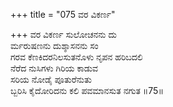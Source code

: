 +++
title = "075 ವರ ವಿಕರ್ಣ"

+++
ವರ ವಿಕರ್ಣ ಸುಲೋಚನನು ದು  
ರ್ಮರುಷಣನು ದುಶ್ಶಾಸನನು ಸಂ  
ಗರವ ಕೆಣಕಿದರನಿಲಸುತನೊಳು ನೃಪನ ಹರಿಬದಲಿ  
ನೆರೆದ ನುಸಿಗಳು ಗಿರಿಯ ಕಾಡುವ  
ಸರಿಯ ನೋಡೈ ಪೂತುರೆನುತು  
ಬ್ಬರಿಸಿ ಕೈದೋರಿದನು ಕಲಿ ಪವಮಾನಸುತ ನಗುತ    ॥75॥